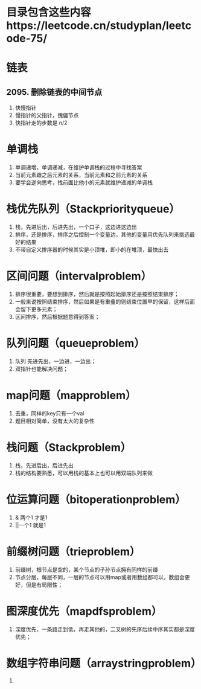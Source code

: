 # 目录包含这些内容https://leetcode.cn/studyplan/leetcode-75/


# 链表
## 2095. 删除链表的中间节点
1. 快慢指针
2. 慢指针的父指针，傀儡节点
3. 快指针走的步数是 n/2

# 单调栈
1. 单调递增，单调递减，在维护单调栈的过程中寻找答案
2. 当前元素跟之后元素的关系，当前元素和之前元素的关系
3. 要学会逆向思考，找前面比他小的元素就维护递减的单调栈

# 栈优先队列（Stackpriorityqueue）
1. 栈，先进后出，后进先出，一个口子，这边进这边出
2. 排序，还是排序，排序之后控制一个变量边，其他的变量用优先队列来挑选最好的结果
3. 不带自定义排序器的时候其实是小顶堆，即小的在堆顶，最快出去

# 区间问题（intervalproblem）
1. 排序很重要，要想到排序，然后就是按照起始排序还是按照结束排序；
2. 一般来说按照结束排序，然后如果是有重叠的则结束位置早的保留，这样后面会留下更多元素；
3. 区间排序，然后根据题意得到答案；

# 队列问题（queueproblem）
1. 队列 先进先出，一边进，一边出；
2. 双指针也能解决问题；

# map问题（mapproblem）
1. 去重，同样的key只有一个val
2. 题目相对简单，没有太大的复杂性

# 栈问题（Stackproblem）
1. 栈，先进后出，后进先出
2. 栈的结构要熟悉，可以用栈的基本上也可以用双端队列来做

# 位运算问题（bitoperationproblem）
1. & 两个1 才是1
2. ||一个1 就是1

# 前缀树问题（trieproblem）
1. 前缀树，根节点是空的，某个节点的子孙节点拥有同样的前缀
2. 节点分层，每层不同，一层的节点可以用map或者用数组都可以，数组会更好，但是有局限性；

# 图深度优先（mapdfsproblem）
1. 深度优先，一条路走到低，再走其他的，二叉树的先序后续中序其实都是深度优先；

# 数组字符串问题（arraystringproblem）
1. 